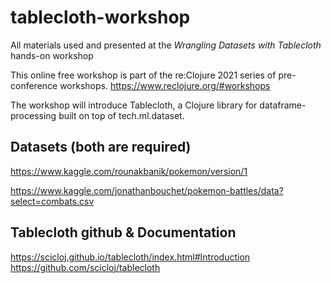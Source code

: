 # tablecloth-workshop
All materials used and presented at the *Wrangling Datasets with Tablecloth* hands-on workshop 


This online free workshop is part of the re:Clojure 2021 series of pre-conference workshops.
https://www.reclojure.org/#workshops

The workshop will introduce Tablecloth, a Clojure library for dataframe-processing built on top of tech.ml.dataset.

Datasets (both are required)
----------------------------

https://www.kaggle.com/rounakbanik/pokemon/version/1 

https://www.kaggle.com/jonathanbouchet/pokemon-battles/data?select=combats.csv 

Tablecloth github & Documentation
----------------------------------
https://scicloj.github.io/tablecloth/index.html#Introduction 
https://github.com/scicloj/tablecloth 
